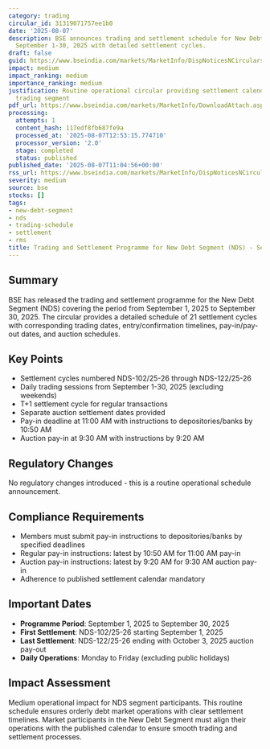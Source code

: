 ```yaml
---
category: trading
circular_id: 31319071757ee1b0
date: '2025-08-07'
description: BSE announces trading and settlement schedule for New Debt Segment from
  September 1-30, 2025 with detailed settlement cycles.
draft: false
guid: https://www.bseindia.com/markets/MarketInfo/DispNoticesNCirculars.aspx?Noticeid={4A232F62-028D-443E-86DE-C3714FEDF9E2}&noticeno=20250807-18&dt=08/07/2025&icount=18&totcount=37&flag=0
impact: medium
impact_ranking: medium
importance_ranking: medium
justification: Routine operational circular providing settlement calendar for debt
  trading segment
pdf_url: https://www.bseindia.com/markets/MarketInfo/DownloadAttach.aspx?id=20250807-18&attachedId=
processing:
  attempts: 1
  content_hash: 117edf8fb687fe9a
  processed_at: '2025-08-07T12:53:15.774710'
  processor_version: '2.0'
  stage: completed
  status: published
published_date: '2025-08-07T11:04:56+00:00'
rss_url: https://www.bseindia.com/markets/MarketInfo/DispNoticesNCirculars.aspx?Noticeid={4A232F62-028D-443E-86DE-C3714FEDF9E2}&noticeno=20250807-18&dt=08/07/2025&icount=18&totcount=37&flag=0
severity: medium
source: bse
stocks: []
tags:
- new-debt-segment
- nds
- trading-schedule
- settlement
- rms
title: Trading and Settlement Programme for New Debt Segment (NDS) - September 2025
---
```


## Summary

BSE has released the trading and settlement programme for the New Debt Segment (NDS) covering the period from September 1, 2025 to September 30, 2025. The circular provides a detailed schedule of 21 settlement cycles with corresponding trading dates, entry/confirmation timelines, pay-in/pay-out dates, and auction schedules.

## Key Points

- Settlement cycles numbered NDS-102/25-26 through NDS-122/25-26
- Daily trading sessions from September 1-30, 2025 (excluding weekends)
- T+1 settlement cycle for regular transactions
- Separate auction settlement dates provided
- Pay-in deadline at 11:00 AM with instructions to depositories/banks by 10:50 AM
- Auction pay-in at 9:30 AM with instructions by 9:20 AM

## Regulatory Changes

No regulatory changes introduced - this is a routine operational schedule announcement.

## Compliance Requirements

- Members must submit pay-in instructions to depositories/banks by specified deadlines
- Regular pay-in instructions: latest by 10:50 AM for 11:00 AM pay-in
- Auction pay-in instructions: latest by 9:20 AM for 9:30 AM auction pay-in
- Adherence to published settlement calendar mandatory

## Important Dates

- **Programme Period**: September 1, 2025 to September 30, 2025
- **First Settlement**: NDS-102/25-26 starting September 1, 2025
- **Last Settlement**: NDS-122/25-26 ending with October 3, 2025 auction pay-out
- **Daily Operations**: Monday to Friday (excluding public holidays)

## Impact Assessment

Medium operational impact for NDS segment participants. This routine schedule ensures orderly debt market operations with clear settlement timelines. Market participants in the New Debt Segment must align their operations with the published calendar to ensure smooth trading and settlement processes.